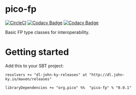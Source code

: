 # pico-fp
[![CircleCI](https://circleci.com/gh/pico-works/pico-fp/tree/develop.svg?style=svg)](https://circleci.com/gh/pico-works/pico-fp/tree/develop)
[![Codacy Badge](https://api.codacy.com/project/badge/Grade/f39e11c80d6243cd90fa3ee1efd7b081)](https://www.codacy.com/app/newhoggy/pico-works-pico-fp?utm_source=github.com&amp;utm_medium=referral&amp;utm_content=pico-works/pico-fp&amp;utm_campaign=Badge_Grade)
[![Codacy Badge](https://api.codacy.com/project/badge/Coverage/f39e11c80d6243cd90fa3ee1efd7b081)](https://www.codacy.com/app/newhoggy/pico-works-pico-fp?utm_source=github.com&amp;utm_medium=referral&amp;utm_content=pico-works/pico-fp&amp;utm_campaign=Badge_Coverage)

Basic FP type classes for interoperability.

# Getting started

Add this to your SBT project:

```
resolvers += "dl-john-ky-releases" at "http://dl.john-ky.io/maven/releases"

libraryDependencies += "org.pico" %%  "pico-fp" % "0.0.1"
```
